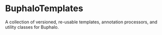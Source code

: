 # BuphaloTemplates
A collection of versioned, re-usable templates, annotation processors, and utility classes for Buphalo. 
